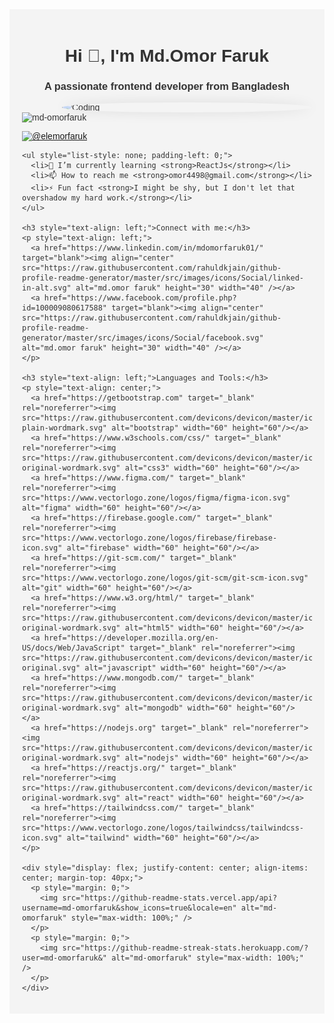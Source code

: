 <div style="font-family: Arial, sans-serif; background-color: #f4f4f4; color: #333; margin: 0; padding: 0;">
  <div style="max-width: 900px; margin: 0 auto; padding: 20px;">
    <h1 style="text-align: center;">Hi 👋, I'm Md.Omor Faruk</h1>
    <h3 style="text-align: center;">A passionate frontend developer from Bangladesh</h3>
    <img align="right" alt="Coding" width="400" src="https://miro.medium.com/v2/resize:fit:1100/1*-ntL3Dsvc-dJ5cLGRtSuEw.gif" style="border-radius: 50%; box-shadow: 0 0 20px rgba(0, 0, 0, 0.1);">
    <p style="text-align: left;"> <img src="https://komarev.com/ghpvc/?username=md-omorfaruk&label=Profile%20views&color=0e75b6&style=flat" alt="md-omorfaruk" /> </p>
    <p style="text-align: left;"> <a href="https://twitter.com/@elemorfaruk" target="blank"><img src="https://img.shields.io/twitter/follow/@elemorfaruk?logo=twitter&style=for-the-badge" alt="@elemorfaruk" /></a> </p>

    <ul style="list-style: none; padding-left: 0;">
      <li>🌱 I’m currently learning <strong>ReactJs</strong></li>
      <li>📫 How to reach me <strong>omor4498@gmail.com</strong></li>
      <li>⚡ Fun fact <strong>I might be shy, but I don't let that overshadow my hard work.</strong></li>
    </ul>

    <h3 style="text-align: left;">Connect with me:</h3>
    <p style="text-align: left;">
      <a href="https://www.linkedin.com/in/mdomorfaruk01/" target="blank"><img align="center" src="https://raw.githubusercontent.com/rahuldkjain/github-profile-readme-generator/master/src/images/icons/Social/linked-in-alt.svg" alt="md.omor faruk" height="30" width="40" /></a>
      <a href="https://www.facebook.com/profile.php?id=100009080617588" target="blank"><img align="center" src="https://raw.githubusercontent.com/rahuldkjain/github-profile-readme-generator/master/src/images/icons/Social/facebook.svg" alt="md.omor faruk" height="30" width="40" /></a>
    </p>

    <h3 style="text-align: left;">Languages and Tools:</h3>
    <p style="text-align: center;">
      <a href="https://getbootstrap.com" target="_blank" rel="noreferrer"><img src="https://raw.githubusercontent.com/devicons/devicon/master/icons/bootstrap/bootstrap-plain-wordmark.svg" alt="bootstrap" width="60" height="60"/></a>
      <a href="https://www.w3schools.com/css/" target="_blank" rel="noreferrer"><img src="https://raw.githubusercontent.com/devicons/devicon/master/icons/css3/css3-original-wordmark.svg" alt="css3" width="60" height="60"/></a>
      <a href="https://www.figma.com/" target="_blank" rel="noreferrer"><img src="https://www.vectorlogo.zone/logos/figma/figma-icon.svg" alt="figma" width="60" height="60"/></a>
      <a href="https://firebase.google.com/" target="_blank" rel="noreferrer"><img src="https://www.vectorlogo.zone/logos/firebase/firebase-icon.svg" alt="firebase" width="60" height="60"/></a>
      <a href="https://git-scm.com/" target="_blank" rel="noreferrer"><img src="https://www.vectorlogo.zone/logos/git-scm/git-scm-icon.svg" alt="git" width="60" height="60"/></a>
      <a href="https://www.w3.org/html/" target="_blank" rel="noreferrer"><img src="https://raw.githubusercontent.com/devicons/devicon/master/icons/html5/html5-original-wordmark.svg" alt="html5" width="60" height="60"/></a>
      <a href="https://developer.mozilla.org/en-US/docs/Web/JavaScript" target="_blank" rel="noreferrer"><img src="https://raw.githubusercontent.com/devicons/devicon/master/icons/javascript/javascript-original.svg" alt="javascript" width="60" height="60"/></a>
      <a href="https://www.mongodb.com/" target="_blank" rel="noreferrer"><img src="https://raw.githubusercontent.com/devicons/devicon/master/icons/mongodb/mongodb-original-wordmark.svg" alt="mongodb" width="60" height="60"/></a>
      <a href="https://nodejs.org" target="_blank" rel="noreferrer"><img src="https://raw.githubusercontent.com/devicons/devicon/master/icons/nodejs/nodejs-original-wordmark.svg" alt="nodejs" width="60" height="60"/></a>
      <a href="https://reactjs.org/" target="_blank" rel="noreferrer"><img src="https://raw.githubusercontent.com/devicons/devicon/master/icons/react/react-original-wordmark.svg" alt="react" width="60" height="60"/></a>
      <a href="https://tailwindcss.com/" target="_blank" rel="noreferrer"><img src="https://www.vectorlogo.zone/logos/tailwindcss/tailwindcss-icon.svg" alt="tailwind" width="60" height="60"/></a>
    </p>

    <div style="display: flex; justify-content: center; align-items: center; margin-top: 40px;">
      <p style="margin: 0;">
        <img src="https://github-readme-stats.vercel.app/api?username=md-omorfaruk&show_icons=true&locale=en" alt="md-omorfaruk" style="max-width: 100%;" />
      </p>
      <p style="margin: 0;">
        <img src="https://github-readme-streak-stats.herokuapp.com/?user=md-omorfaruk&" alt="md-omorfaruk" style="max-width: 100%;" />
      </p>
    </div>
  </div>
</div>

</div>
